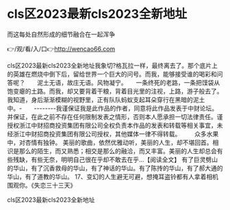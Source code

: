 # cls区2023最新cls2023全新地址
而这每处自然形成的细节融合在一起浑争

👉/观/看/入/口👉http://wencao66.com

cls区2023最新cls2023全新地址我象切?格瓦拉一样，最终离去了。那个底片上的英雄在燃烧中倒下后，留给世界一个巨大的问号。而我，能够接受谁的喝彩和问答呢？　　泥土无语，故庄无语。风物凝宁。　　一条终死的老路，一条把馍袋从饱变瘪的土路。而我，却又要背着干粮，背着目光里的注视，上路，游子般去了。我知道，身后渐渐模糊的视野里，正有队队蚂蚁支起耳朵穿行在黑暗的泥土中。-　　--------我谨保证我是此作品的作者，同意将此作品发表于中财论坛。并保证，在此之前不存在任何限制发表之情形，否则本人愿承担一切法律责任。谨授权浙江中财招商投资集团有限公司全权负责本作品的发表和转载等相关事宜，未经浙江中财招商投资集团有限公司授权，其他媒体一律不得转载。
　　众多水果中，对杏情有独钟。
美丽的歌曲，依然优雅动听，美丽的人生，却不堪回首。相识是那么的陌生，而又熟悉；相交是那么的融洽，而又丰富。美丽的人生却总会有些残缺，有些无奈，明明自己很在乎却不敢去在乎...【阅读全文】
有了巨灵劈山的华山，有了沉香救母的华山，有了神话的华山。有了陈抟的华山，有了郝大通的华山，有了道教的华山。
	17、变幻的人生避无可避，想掩耳盗铃都有人拿着相机围观你。《失恋三十三天》

cls区2023最新cls2023全新地址
